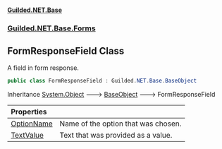 #### [Guilded.NET.Base](Guilded_NET_Base.md 'Guilded.NET.Base')
### [Guilded.NET.Base.Forms](Guilded_NET_Base.md#Guilded_NET_Base_Forms 'Guilded.NET.Base.Forms')
## FormResponseField Class
A field in form response.  
```csharp
public class FormResponseField : Guilded.NET.Base.BaseObject
```

Inheritance [System.Object](https://docs.microsoft.com/en-us/dotnet/api/System.Object 'System.Object') &#129106; [BaseObject](BaseObject.md 'Guilded.NET.Base.BaseObject') &#129106; FormResponseField  

| Properties | |
| :--- | :--- |
| [OptionName](FormResponseField_OptionName.md 'Guilded.NET.Base.Forms.FormResponseField.OptionName') | Name of the option that was chosen.<br/> |
| [TextValue](FormResponseField_TextValue.md 'Guilded.NET.Base.Forms.FormResponseField.TextValue') | Text that was provided as a value.<br/> |
